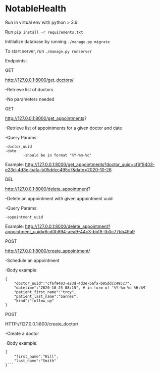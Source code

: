 # NotableHealth
 
Run in virtual env with python > 3.6

Run `pip install -r requirements.txt`


Intitialize database by running `./manage.py migrate`


To start server, run `./manage.py runserver`

Endpoints:

GET

http://127.0.0.1:8000/get_doctors/

-Retrieve list of doctors

-No parameters needed

GET

http://127.0.0.1:8000/get_appointments?

-Retrieve list of appointments for a given doctor and date

-Query Params:

	-doctor_uuid
	-date
        	-should be in format "%Y-%m-%d"

Example: http://127.0.0.1:8000/get_appointments?doctor_uuid=cf6f9403-e23d-4d3e-bafa-b05ddcc495c7&date=2020-10-26

DEL

http://127.0.0.1:8000/delete_appointment?

-Delete an appointment with given appointment uuid

-Query Params:

	-appointment_uuid

Example:
http://127.0.0.1:8000/delete_appointment?appointment_uuid=6cd0b894-aea9-44c3-bbf8-fb0c77bb49a9

POST

http://127.0.0.1:8000/create_appointment/

-Schedule an appointment

-Body example:
```
{
	"doctor_uuid":"cf6f9403-e23d-4d3e-bafa-b05ddcc495c7",
	"datetime":"2020-10-25 08:15", # in form of '%Y-%m-%d %H:%M'
	"patient_first_name":"troy",
	"patient_last_name":"barnes",
	"kind":"follow_up"
}
```

POST 

HTTP://127.0.0.1:800/create_doctor/

-Create a doctor

-Body example:

```
{
    "first_name":"Will",
    "last_name":"Smith"
}```
